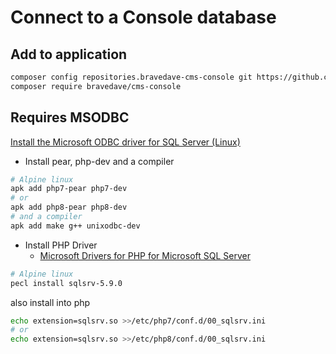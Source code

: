 # Connect to a Console database

## Add to application

```bash
composer config repositories.bravedave-cms-console git https://github.com/bravedave/cms-console
composer require bravedave/cms-console
```

## Requires MSODBC

[Install the Microsoft ODBC driver for SQL Server (Linux)](https://docs.microsoft.com/en-us/sql/connect/odbc/linux-mac/installing-the-microsoft-odbc-driver-for-sql-server?view=sql-server-ver15)

* Install pear, php-dev and a compiler

```bash
# Alpine linux
apk add php7-pear php7-dev
# or
apk add php8-pear php8-dev
# and a compiler
apk add make g++ unixodbc-dev
```

* Install PHP Driver
  * [Microsoft Drivers for PHP for Microsoft SQL Server](https://github.com/microsoft/msphpsql)

```bash
# Alpine linux
pecl install sqlsrv-5.9.0
```

also install into php

```bash
echo extension=sqlsrv.so >>/etc/php7/conf.d/00_sqlsrv.ini
# or
echo extension=sqlsrv.so >>/etc/php8/conf.d/00_sqlsrv.ini
```
